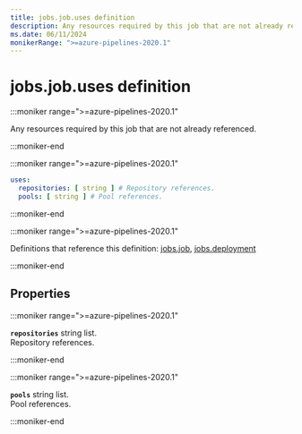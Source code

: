 ```yaml
---
title: jobs.job.uses definition
description: Any resources required by this job that are not already referenced.
ms.date: 06/11/2024
monikerRange: ">=azure-pipelines-2020.1"
---
```


# jobs.job.uses definition

<!-- :::description::: -->
:::moniker range=">=azure-pipelines-2020.1"

<!-- :::editable-content name="description"::: -->
Any resources required by this job that are not already referenced.
<!-- :::editable-content-end::: -->

:::moniker-end
<!-- :::description-end::: -->

<!-- :::syntax::: -->
:::moniker range=">=azure-pipelines-2020.1"

```yaml
uses:
  repositories: [ string ] # Repository references.
  pools: [ string ] # Pool references.
```

:::moniker-end
<!-- :::syntax-end::: -->

<!-- :::parents::: -->
:::moniker range=">=azure-pipelines-2020.1"

Definitions that reference this definition: [jobs.job](jobs-job.md), [jobs.deployment](jobs-deployment.md)

:::moniker-end
<!-- :::parents-end::: -->

## Properties

<!-- :::properties::: -->
<!-- :::item name="repositories"::: -->
:::moniker range=">=azure-pipelines-2020.1"

**`repositories`** string list.<br><!-- :::editable-content name="propDescription"::: -->
Repository references.
<!-- :::editable-content-end::: -->

:::moniker-end
<!-- :::item-end::: -->
<!-- :::item name="pools"::: -->
:::moniker range=">=azure-pipelines-2020.1"

**`pools`** string list.<br><!-- :::editable-content name="propDescription"::: -->
Pool references.
<!-- :::editable-content-end::: -->

:::moniker-end
<!-- :::item-end::: -->
<!-- :::properties-end::: -->

<!-- :::remarks::: -->
<!-- :::editable-content name="remarks"::: -->
<!-- :::editable-content-end::: -->
<!-- :::remarks-end::: -->

<!-- :::examples::: -->
<!-- :::editable-content name="examples"::: -->
<!-- :::editable-content-end::: -->
<!-- :::examples-end::: -->

<!-- :::see-also::: -->
<!-- :::editable-content name="seeAlso"::: -->
<!-- :::editable-content-end::: -->
<!-- :::see-also-end::: -->